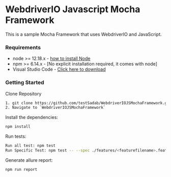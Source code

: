 # WebdriverIO Javascript Mocha Framework
This is a sample Mocha Framework that uses WebdriverIO and JavaScript. 

### Requirements
-   node >= 12.18.x - [how to install Node](https://nodejs.org/en/download/)
-   npm >= 6.14.x - [No explicit installation required, it comes with node]
-   Visual Studio Code - [Click here to download](https://code.visualstudio.com/download)

### Getting Started
Clone Repository
```bash
1. git clone https://github.com/testSadab/WebdriverIOJSMochaFramework.git
2. Navigate to `WebdriverIOJSMochaFramework`
```

Install the dependencies:
```bash
npm install
```

Run tests:
```bash
Run all test: npm test
Run Specific Test: npm test -- --spec ./features/<featurefilename>.feature
```

Generate allure report:
```bash
npm run report
```